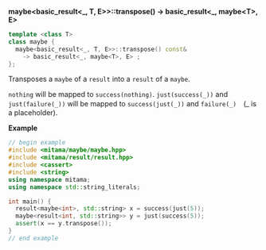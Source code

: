 **maybe&lt;basic_result&lt;\_, T, E&gt;&gt;::transpose() -> basic_result&lt;\_, maybe&lt;T&gt;, E&gt;**

```cpp
template <class T>
class maybe {
  maybe<basic_result<_, T, E>>::transpose() const&
    -> basic_result<_, maybe<T>, E> ;
};
```

Transposes a `maybe` of a `result` into a `result` of a `maybe`.

`nothing` will be mapped to `success(nothing)`.
`just(success(_))` and `just(failure(_))` will be mapped to `success(just(_))` and `failure(_)`　(_ is a placeholder).

**Example**

```cpp
// begin example
#include <mitama/maybe/maybe.hpp>
#include <mitama/result/result.hpp>
#include <cassert>
#include <string>
using namespace mitama;
using namespace std::string_literals;

int main() {
  result<maybe<int>, std::string> x = success(just(5));
  maybe<result<int, std::string>> y = just(success(5));
  assert(x == y.transpose());
}
// end example
```
